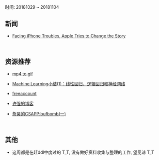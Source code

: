 时间: 20181029 ~ 20181104

##	新闻

*	[Facing iPhone Troubles, Apple Tries to Change the Story](https://www.wsj.com/articles/facing-iphone-troubles-apple-tries-to-change-the-story-1541253601?mod=hp_major_pos16)

<br>

##	资源推荐

*	[mp4 to gif](https://ezgif.com/video-to-gif)

*	[Machine Learning小结(1)：线性回归、逻辑回归和神经网络](http://blog.kongfy.com/2014/11/machine-learning%E5%B0%8F%E7%BB%931%EF%BC%9A%E7%BA%BF%E6%80%A7%E5%9B%9E%E5%BD%92%E3%80%81%E9%80%BB%E8%BE%91%E5%9B%9E%E5%BD%92%E5%92%8C%E7%A5%9E%E7%BB%8F%E7%BD%91%E7%BB%9C/)

*	[freeaccount](https://freeaccount.biz/accounts/wsj.com)

*	[许强的博客](https://xq773939719.github.io/)

*	[詹昊的CSAPP:bufbomb(一)](https://zybuluo.com/windmelon/note/1332160)

<br>

##	其他

*	这周都是在赶ddl中度过的 T_T, 没有做好资料收集与整理的工作, 望见谅 T_T

<br>
